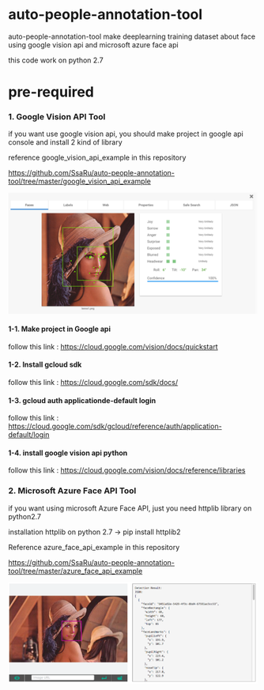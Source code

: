 # auto-people-annotation-tool
auto-people-annotation-tool make deeplearning training dataset about face using google vision api and microsoft azure face api

this code work on python 2.7

# pre-required

### 1. Google Vision API Tool

if you want use google vision api, you should make project in google api console and install 2 kind of library

reference google_vision_api_example in this repository

https://github.com/SsaRu/auto-people-annotation-tool/tree/master/google_vision_api_example

![Google Vision API](https://github.com/SsaRu/auto-people-annotation-tool/blob/master/readme/lenna_test_google.png)

#### 1-1. Make project in Google api

follow this link : https://cloud.google.com/vision/docs/quickstart

#### 1-2. Install gcloud sdk

follow this link : https://cloud.google.com/sdk/docs/

#### 1-3. gcloud auth applicationde-default login

follow this link : https://cloud.google.com/sdk/gcloud/reference/auth/application-default/login

#### 1-4. install google vision api python 

follow this link : https://cloud.google.com/vision/docs/reference/libraries

### 2. Microsoft Azure Face API Tool

if you want using microsoft Azure Face API, just you need httplib library on python2.7

installation httplib on python 2.7 -> pip install httplib2

Reference azure_face_api_example in this repository

https://github.com/SsaRu/auto-people-annotation-tool/tree/master/azure_face_api_example

![Microsoft Azure Face API](https://github.com/SsaRu/auto-people-annotation-tool/blob/master/readme/lenna_test_azure.png)
